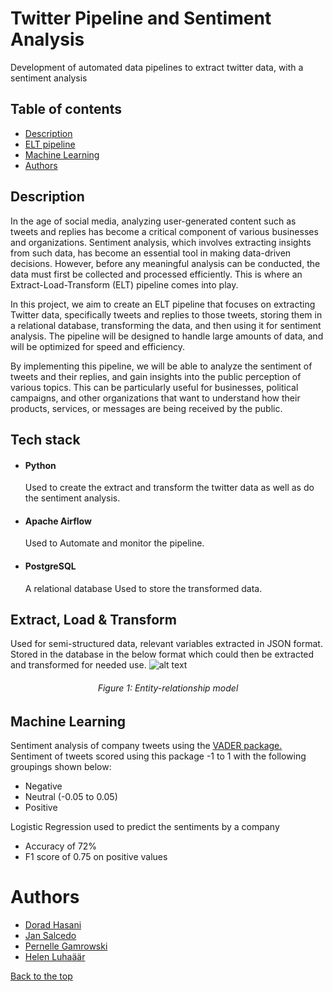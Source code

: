 # Twitter Pipeline and Sentiment Analysis

Development of automated data pipelines to extract twitter data, with a sentiment analysis

## Table of contents

-   [Description](https://github.com/Dorad-H/ELT-Twitter-Sentiment-Analysis#tech-stack)
-   [ELT pipeline](https://github.com/Dorad-H/ELT-Twitter-Sentiment-Analysis#extract-load--transform)
-   [Machine Learning](https://github.com/Dorad-H/ELT-Twitter-Sentiment-Analysis#machine-learning)
-   [Authors](https://github.com/Dorad-H/ELT-Twitter-Sentiment-Analysis#authors)

## Description

In the age of social media, analyzing user-generated content such as tweets and replies has become a critical component of various businesses and organizations. Sentiment analysis, which involves extracting insights from such data, has become an essential tool in making data-driven decisions. However, before any meaningful analysis can be conducted, the data must first be collected and processed efficiently. This is where an Extract-Load-Transform (ELT) pipeline comes into play.

In this project, we aim to create an ELT pipeline that focuses on extracting Twitter data, specifically tweets and replies to those tweets, storing them in a relational database, transforming the data, and then using it for sentiment analysis. The pipeline will be designed to handle large amounts of data, and will be optimized for speed and efficiency.

By implementing this pipeline, we will be able to analyze the sentiment of tweets and their replies, and gain insights into the public perception of various topics. This can be particularly useful for businesses, political campaigns, and other organizations that want to understand how their products, services, or messages are being received by the public.

## Tech stack

-   #### Python

    Used to create the extract and transform the twitter data as well as do the sentiment analysis.

-   #### Apache Airflow

    Used to Automate and monitor the pipeline.

-   #### PostgreSQL
    A relational database Used to store the transformed data.

## Extract, Load & Transform

Used for semi-structured data, relevant variables extracted in JSON format. Stored in the database in the below format which could then be extracted and transformed for needed use.
![alt text](https://github.com/Dorad-H/Twitter_Pipeline/blob/917c0e72d1e1e96f7d7d9f3a6674ee1d35b355e6/Semi%20structured.png "JSON format")

###### <div align="center"> Figure 1: Entity-relationship model </div>

## Machine Learning

Sentiment analysis of company tweets using the [VADER package.](https://github.com/cjhutto/vaderSentiment) Sentiment of tweets scored using this package -1 to 1 with the following groupings shown below:

-   Negative
-   Neutral (-0.05 to 0.05)
-   Positive

Logistic Regression used to predict the sentiments by a company

-   Accuracy of 72%
-   F1 score of 0.75 on positive values

# Authors

-   [Dorad Hasani](https://github.com/Dorad-H)
-   [Jan Salcedo](https://github.com/SuperSalcedo22)
-   [Pernelle Gamrowski](https://github.com/pernelleg)
-   [Helen Luhaäär](https://github.com/HelenLB)

[Back to the top](https://github.com/Dorad-H/ELT-Twitter-Sentiment-Analysis#twitter_pipeline)
